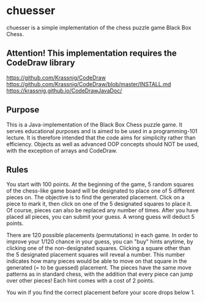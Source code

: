 # chuesser
chuesser is a simple implementation of the chess puzzle game Black Box Chess.

## Attention! This implementation requires the CodeDraw library
https://github.com/Krassnig/CodeDraw
https://github.com/Krassnig/CodeDraw/blob/master/INSTALL.md
https://krassnig.github.io/CodeDrawJavaDoc/

## Purpose
This is a Java-implementation of the Black Box Chess puzzle game.
It serves educational purposes and is aimed to be used in a programming-101 lecture.
It is therefore intended that the code aims for simplicity rather than efficiency.
Objects as well as advanced OOP concepts should NOT be used, with the exception of arrays and CodeDraw.

## Rules
You start with 100 points.
At the beginning of the game, 5 random squares of the chess-like game board will be designated to place one of 5 different pieces on.
The objective is to find the generated placement.
Click on a piece to mark it, then click on one of the 5 designated squares to place it.
Of course, pieces can also be replaced any number of times.
After you have placed all pieces, you can submit your guess.
A wrong guess will deduct 5 points.

There are 120 possible placements (permutations) in each game.
In order to improve your 1/120 chance in your guess, you can "buy" hints anytime, by clicking one of the non-designated squares.
Clicking a square other than the 5 designated placement squares will reveal a number.
This number indicates how many pieces would be able to move on that square in the generated (= to be guessed) placement.
The pieces have the same move patterns as in standard chess, with the addition that every piece can jump over other pieces! 
Each hint comes with a cost of 2 points.

You win if you find the correct placement before your score drops below 1.